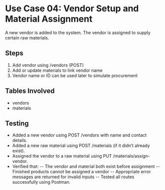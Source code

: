 # Use Case 04: Vendor Setup and Material Assignment

A new vendor is added to the system. The vendor is assigned to supply certain raw materials.

## Steps
1. Add vendor using /vendors (POST)
2. Add or update materials to link vendor name
3. Vendor name or ID can be used later to simulate procurement

## Tables Involved
- vendors
- materials

## Testing
- Added a new vendor using POST /vendors with name and contact details.
- Added a new raw material using POST /materials (if it didn’t already exist).
- Assigned the vendor to a raw material using PUT /materials/assign-vendor.
- Verified that:
-- The vendor and material both exist before assignment
-- Finished products cannot be assigned a vendor
-- Appropriate error messages are returned for invalid inputs
-- Tested all routes successfully using Postman.